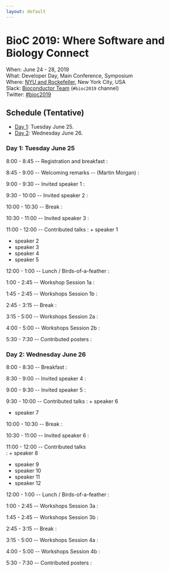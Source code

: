 ```yaml
---
layout: default
---
```

# BioC 2019: Where Software and Biology Connect

When: June 24 - 28, 2019<br />
What: Developer Day, Main Conference, Symposium<br />
Where: [NYU and Rockefeller][venue], New York City, USA<br />
Slack: [Bioconductor Team][] (`#bioc2019` channel)<br />
Twitter: [#bioc2019][tweet]<br />

[tweet]: https://twitter.com/hashtag/bioc2019?f=tweets
[venue]: ./travel-accommodations
[Bioconductor Team]: https://bioc-community.herokuapp.com/

## Schedule (Tentative)

* [Day 1](#day-1-tuesday-june-25): Tuesday June 25.
* [Day 2](#day-2-wednesday-june-26): Wednesday June 26.

[1]: http://sites.utoronto.ca/andrewslab/
[2]: https://www.pmgenomics.ca/bhklab/
[3]: https://www.rits.onc.jhmi.edu/DBB/members/?members=Faculty&member=efertig1
[4]: https://csoneson.github.io/
[5]: https://hoffmanlab.org/
[6]: http://hugheslab.med.utoronto.ca/

### Day 1: Tuesday June 25

<!--
Logistics:

- Start your [course AMI][]
- Join the [bioc-community slack][]
-->

[course AMI]: https://courses.bioconductor.org
[bioc-community slack]: https://bioc-community.herokuapp.com/

8:00 - 8:45 -- Registration and breakfast
: 

8:45 - 9:00 -- Welcoming remarks -- (Martin Morgan)
: 

9:00 - 9:30 -- Invited speaker 1
: 

9:30 - 10:00 -- Invited speaker 2
: 

10:00 - 10:30 -- Break
: 

10:30 - 11:00 -- Invited speaker 3
: 

11:00 - 12:00 -- Contributed talks 
: + speaker 1
  + speaker 2
  + speaker 3
  + speaker 4
  + speaker 5

12:00 - 1:00 -- Lunch / Birds-of-a-feather 
: 

1:00 - 2:45 --  Workshop Session 1a
: 

1:45 - 2:45 --  Workshops Session 1b
: 

2:45 - 3:15 -- Break
: 

3:15 - 5:00 --  Workshops Session 2a
: 

4:00 - 5:00 --  Workshops Session 2b
: 

5:30 - 7:30 -- Contributed posters
: 

### Day 2: Wednesday June 26

8:00 - 8:30 -- Breakfast
: 

8:30 - 9:00 -- Invited speaker 4
: 

9:00 - 9:30 -- Invited speaker 5
: 

9:30 - 10:00 --  Contributed talks
: + speaker 6
  + speaker 7

10:00 - 10:30 -- Break
: 

10:30 - 11:00 -- Invited speaker 6
: 

11:00 - 12:00 -- Contributed talks  
: + speaker 8
  + speaker 9
  + speaker 10
  + speaker 11
  + speaker 12

12:00 - 1:00 -- Lunch / Birds-of-a-feather
: 

1:00 - 2:45 -- Workshops Session 3a
: 

1:45 - 2:45 -- Workshops Session 3b
: 

2:45 - 3:15 -- Break
: 

3:15 - 5:00 -- Workshops Session 4a
: 

4:00 - 5:00 -- Workshops Session 4b
: 

5:30 - 7:30 -- Contributed posters
: 
